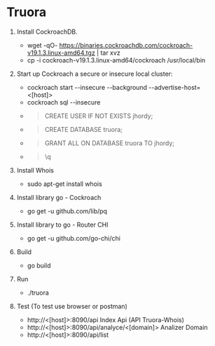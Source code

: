 # Truora

1) Install CockroachDB.
    - wget -qO- https://binaries.cockroachdb.com/cockroach-v19.1.3.linux-amd64.tgz | tar  xvz
    - cp -i cockroach-v19.1.3.linux-amd64/cockroach /usr/local/bin

2) Start up Cockroach a secure or insecure local cluster:
    - cockroach start --insecure --background --advertise-host= <[host]>
    - cockroach sql --insecure
    - >CREATE USER IF NOT EXISTS jhordy;
    - >CREATE DATABASE truora;
    - >GRANT ALL ON DATABASE truora TO jhordy;
    - >\q
3) Install Whois
    - sudo apt-get install whois

4) Install library go - Cockroach
    - go get -u github.com/lib/pq

5) Install library to go - Router CHI
    - go get -u github.com/go-chi/chi

6) Build
    - go build

7) Run
    - ./truora

8) Test (To test use browser or postman)
    - http://<[host]>:8090/api                       Index Api (API Truora-Whois)
    - http://<[host]>:8090/api/analyce/<[domain]>    Analizer Domain
    - http://<[host]>:8090/api/list   